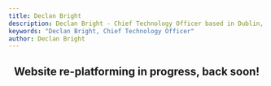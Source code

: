 ```yaml
---
title: Declan Bright
description: Declan Bright - Chief Technology Officer based in Dublin, Ireland.
keywords: "Declan Bright, Chief Technology Officer"
author: Declan Bright
---
```

<style>
    .card-container {
        display: flex;
        flex-wrap: wrap;
        justify-content: space-between;
    }
    .card {
        flex: 0 96%;
        margin-bottom: 4%;
        border: solid 1px #bbb;
        background-color: #f8f8f8;
    }			
    .card-header {
        height: 8em;
        border-bottom: solid 1px #bbb;
        overflow: hidden;
    }
    .card-header-image {
        height: 8em;
        background-size: cover;
        background-position: center;
        background-repeat: no-repeat;
        transition: all .6s;
    }
    .card:hover .card-header-image,
    .card:focus .card-header-image {
        transform: scale(1.2);
    }
    .card a:hover, .card a:visited, .card a:link, .card a:active
    {
        text-decoration: none;
    }
    .card-body {
        min-height: 2em;
        padding: 0.4em;
        text-align: center;
    }
    .card a:hover .card-body{
        background: radial-gradient(circle, #fff 90%, #eee 100%);
    }
    
    @media screen and (min-width: 450px) {
        .card-container {
            padding-top: 1em;
        }
    }
    @media screen and (min-width: 600px) {
        .card {
            flex: 0 48%;
            margin-bottom: 3%;
        }
    }
    @media screen and (min-width: 900px) {
        .card {
            flex: 0 32%;
            margin-bottom: 2%;
        }
    }
</style>

<div style="text-align:center"><h2>Website re-platforming in progress, back soon!</h2></div>